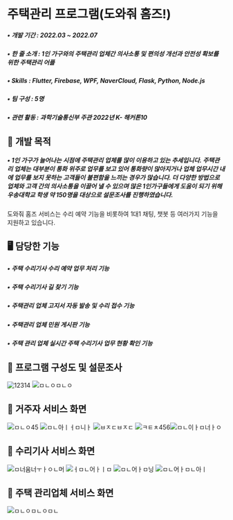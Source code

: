 # 주택관리 프로그램(도와줘 홈즈!)
##### • 개발 기간 : 2022.03 ~ 2022.07
##### • 한 줄 소개 : 1인 가구와의 주택관리 업체간 의사소통 및 편의성 개선과 안전성 확보를 위한 주택관리 어플
##### • Skills : Flutter, Firebase, WPF, NaverCloud, Flask, Python, Node.js
##### • 팀 구성 : 5명
##### • 관련 활동 : 과학기술통신부 주관 2022년 K- 해커톤10

## 📌 개발 목적
##### • 1인 가구가 늘어나는 시점에 주택관리 업체를 많이 이용하고 있는 추세입니다. 주택관리 업체는 대부분이 통화 위주로 업무를 보고 있어 통화량이 많아지거나 업체 업무시간 내에 업무를 보지 못하는 고객들이 불편함을 느끼는 경우가 많습니다. 더 다양한 방법으로 업체와 고객 간의 의사소통을 이끌어 낼 수 있으며 많은 1인가구들에게 도움이 되기 위해 우송대학교 학생 약 150명을 대상으로 설문조사를 진행하였습니다.

도와줘 홈즈 서비스는 수리 예약 기능을 비롯하여 1대1 채팅, 챗봇 등 여러가지 기능을 지원하고 있습니다.

## 🖥️ 담당한 기능
##### • 주택 수리기사 수리 예약 업무 처리 기능
##### • 주택 수리기사 길 찾기 기능
##### • 주택관리 업체 고지서 자동 발송 및 수리 접수 기능
##### • 주택관리 업체 민원 게시판 기능
##### • 주택 관리 업체 실시간 주택 수리기사 업무 현황 확인 기능

## 📄 프로그램 구성도 및 설문조사
![12314](https://github.com/inhwanGit/HelpHomes/assets/132810591/07d3310f-ffb2-4922-96ee-615d35efe346)
![ㅁㄴㅇㅁㄴㅇ](https://github.com/inhwanGit/HelpHomes/assets/132810591/5e91ea71-a18b-4b56-b12b-a37d6139582d)

## 👀 거주자 서비스 화면
![ㅁㄴㅇ45](https://github.com/inhwanGit/HelpHomes/assets/132810591/dcbe10ea-36f0-4719-a3b7-e75d9f301e33)
![ㅁㄴ아ㅣㅓㅁ니ㅏ](https://github.com/inhwanGit/HelpHomes/assets/132810591/171500b5-ad72-4388-b6a8-4370d964caa0)
![ㅂㅈㄷㅂㅈㄷ](https://github.com/inhwanGit/HelpHomes/assets/132810591/1701feb4-052b-42be-b240-e272f6e67436)
![ㅋㅌㅊ456](https://github.com/inhwanGit/HelpHomes/assets/132810591/0e1910ff-6ea0-4e86-9e75-3a1a6943e6a1)![ㅁㄴ이ㅏㅁ너ㅏㅇ](https://github.com/inhwanGit/HelpHomes/assets/132810591/e6a3dd6c-3c67-448e-a4c7-07c97afa150e)

## 👀 수리기사 서비스 화면
![ㅁ너움너ㅜㅏㅇㄴ머](https://github.com/inhwanGit/HelpHomes/assets/132810591/ebaf23c3-4e51-47e8-9e8b-0b75a8dad2d8)
![ㅓㅁㄴ어ㅏㅣㅁ](https://github.com/inhwanGit/HelpHomes/assets/132810591/993d4c9a-3262-4fd8-905e-1c0f1268ccd1)
![ㅁㄴ어ㅏㅁ닝](https://github.com/inhwanGit/HelpHomes/assets/132810591/e9ee2137-8369-4fbf-83fe-1708eba609df)
![ㅁㄴ어ㅏㅁㄴ아ㅣ](https://github.com/inhwanGit/HelpHomes/assets/132810591/eab53403-5d09-4f77-a5ae-0934af6224b2)

## 👀 주택 관리업체 서비스 화면
![ㅁㄴㅇㅁㄴㅇㅁㄴ](https://github.com/inhwanGit/HelpHomes/assets/132810591/3db07066-37bd-4b08-99af-ad3b666b8f96)
